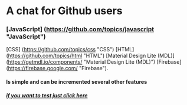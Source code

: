 # A chat for Github users

### [JavaScript] (https://github.com/topics/javascript "JavaScript")
[CSS] (https://github.com/topics/css "CSS")
[HTML] (https://github.com/topics/html "HTML")
[Material Design Lite (MDL)] (https://getmdl.io/components/ "Material Design Lite (MDL)")
[Firebase] (https://firebase.google.com/ "Firebase").

#### Is simple and can be incremented several other features

##### [if you want to test just click here](https://chat-github-3c9a6.web.app/ "click here")

